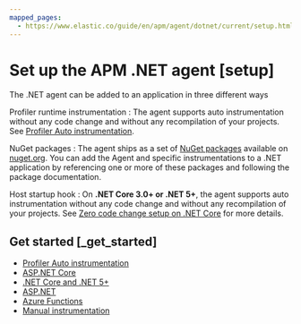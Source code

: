 ```yaml
---
mapped_pages:
  - https://www.elastic.co/guide/en/apm/agent/dotnet/current/setup.html
---
```


# Set up the APM .NET agent [setup]

The .NET agent can be added to an application in three different ways

Profiler runtime instrumentation
:   The agent supports auto instrumentation without any code change and without any recompilation of your projects. See [Profiler Auto instrumentation](/reference/setup-auto-instrumentation.md).

NuGet packages
:   The agent ships as a set of [NuGet packages](/reference/nuget-packages.md) available on [nuget.org](https://nuget.org). You can add the Agent and specific instrumentations to a .NET application by referencing one or more of these packages and following the package documentation.

Host startup hook
:   On **.NET Core 3.0+ or .NET 5+**, the agent supports auto instrumentation without any code change and without any recompilation of your projects. See [Zero code change setup on .NET Core](/reference/setup-dotnet-net-core.md#zero-code-change-setup) for more details.


## Get started [_get_started]

* [Profiler Auto instrumentation](/reference/setup-auto-instrumentation.md)
* [ASP.NET Core](/reference/setup-asp-net-core.md)
* [.NET Core and .NET 5+](/reference/setup-dotnet-net-core.md)
* [ASP.NET](/reference/setup-asp-dot-net.md)
* [Azure Functions](/reference/setup-azure-functions.md)
* [Manual instrumentation](/reference/setup-general.md)
